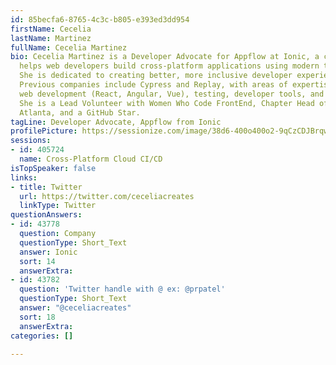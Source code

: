 ```yaml
---
id: 85becfa6-8765-4c3c-b805-e393ed3dd954
firstName: Cecelia
lastName: Martinez
fullName: Cecelia Martinez
bio: Cecelia Martinez is a Developer Advocate for Appflow at Ionic, a company that
  helps web developers build cross-platform applications using modern technology.
  She is dedicated to creating better, more inclusive developer experiences for all.
  Previous companies include Cypress and Replay, with areas of expertise including
  web development (React, Angular, Vue), testing, developer tools, and open source.
  She is a Lead Volunteer with Women Who Code FrontEnd, Chapter Head of Out in Tech
  Atlanta, and a GitHub Star.
tagLine: Developer Advocate, Appflow from Ionic
profilePicture: https://sessionize.com/image/38d6-400o400o2-9qCzCDJBrqwtbXDmGZkRi7.jpg
sessions:
- id: 405724
  name: Cross-Platform Cloud CI/CD
isTopSpeaker: false
links:
- title: Twitter
  url: https://twitter.com/ceceliacreates
  linkType: Twitter
questionAnswers:
- id: 43778
  question: Company
  questionType: Short_Text
  answer: Ionic
  sort: 14
  answerExtra: 
- id: 43782
  question: 'Twitter handle with @ ex: @prpatel'
  questionType: Short_Text
  answer: "@ceceliacreates"
  sort: 18
  answerExtra: 
categories: []

---
```


